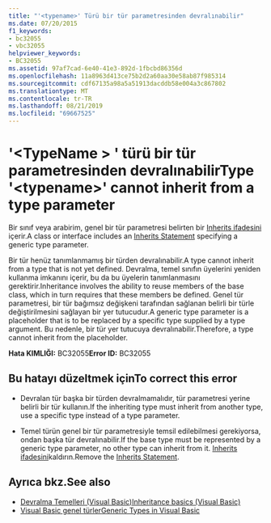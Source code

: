 ```yaml
---
title: "'<typename>' Türü bir tür parametresinden devralınabilir"
ms.date: 07/20/2015
f1_keywords:
- bc32055
- vbc32055
helpviewer_keywords:
- BC32055
ms.assetid: 97af7cad-6e40-41e3-892d-1fbcbd86356d
ms.openlocfilehash: 11a8963d413ce75b2d2a60aa30e58ab87f985314
ms.sourcegitcommit: cdf67135a98a5a51913dacddb58e004a3c867802
ms.translationtype: MT
ms.contentlocale: tr-TR
ms.lasthandoff: 08/21/2019
ms.locfileid: "69667525"
---
```

# <a name="type-typename-cannot-inherit-from-a-type-parameter"></a><span data-ttu-id="e04fe-102">'\<TypeName > ' türü bir tür parametresinden devralınabilir</span><span class="sxs-lookup"><span data-stu-id="e04fe-102">Type '\<typename>' cannot inherit from a type parameter</span></span>
<span data-ttu-id="e04fe-103">Bir sınıf veya arabirim, genel bir tür parametresi belirten bir [Inherits ifadesini](../../visual-basic/language-reference/statements/inherits-statement.md) içerir.</span><span class="sxs-lookup"><span data-stu-id="e04fe-103">A class or interface includes an [Inherits Statement](../../visual-basic/language-reference/statements/inherits-statement.md) specifying a generic type parameter.</span></span>  
  
 <span data-ttu-id="e04fe-104">Bir tür henüz tanımlanmamış bir türden devralınabilir.</span><span class="sxs-lookup"><span data-stu-id="e04fe-104">A type cannot inherit from a type that is not yet defined.</span></span> <span data-ttu-id="e04fe-105">Devralma, temel sınıfın üyelerini yeniden kullanma imkanını içerir, bu da bu üyelerin tanımlanmasını gerektirir.</span><span class="sxs-lookup"><span data-stu-id="e04fe-105">Inheritance involves the ability to reuse members of the base class, which in turn requires that these members be defined.</span></span> <span data-ttu-id="e04fe-106">Genel tür parametresi, bir tür bağımsız değişkeni tarafından sağlanan belirli bir türle değiştirilmesini sağlayan bir yer tutucudur.</span><span class="sxs-lookup"><span data-stu-id="e04fe-106">A generic type parameter is a placeholder that is to be replaced by a specific type supplied by a type argument.</span></span> <span data-ttu-id="e04fe-107">Bu nedenle, bir tür yer tutucuya devralınabilir.</span><span class="sxs-lookup"><span data-stu-id="e04fe-107">Therefore, a type cannot inherit from the placeholder.</span></span>  
  
 <span data-ttu-id="e04fe-108">**Hata KIMLIĞI:** BC32055</span><span class="sxs-lookup"><span data-stu-id="e04fe-108">**Error ID:** BC32055</span></span>  
  
## <a name="to-correct-this-error"></a><span data-ttu-id="e04fe-109">Bu hatayı düzeltmek için</span><span class="sxs-lookup"><span data-stu-id="e04fe-109">To correct this error</span></span>  
  
- <span data-ttu-id="e04fe-110">Devralan tür başka bir türden devralmamalıdır, tür parametresi yerine belirli bir tür kullanın.</span><span class="sxs-lookup"><span data-stu-id="e04fe-110">If the inheriting type must inherit from another type, use a specific type instead of a type parameter.</span></span>  
  
- <span data-ttu-id="e04fe-111">Temel türün genel bir tür parametresiyle temsil edilebilmesi gerekiyorsa, ondan başka tür devralınabilir.</span><span class="sxs-lookup"><span data-stu-id="e04fe-111">If the base type must be represented by a generic type parameter, no other type can inherit from it.</span></span> <span data-ttu-id="e04fe-112">[Inherits ifadesini](../../visual-basic/language-reference/statements/inherits-statement.md)kaldırın.</span><span class="sxs-lookup"><span data-stu-id="e04fe-112">Remove the [Inherits Statement](../../visual-basic/language-reference/statements/inherits-statement.md).</span></span>  
  
## <a name="see-also"></a><span data-ttu-id="e04fe-113">Ayrıca bkz.</span><span class="sxs-lookup"><span data-stu-id="e04fe-113">See also</span></span>

- [<span data-ttu-id="e04fe-114">Devralma Temelleri (Visual Basic)</span><span class="sxs-lookup"><span data-stu-id="e04fe-114">Inheritance basics (Visual Basic)</span></span>](../programming-guide/language-features/objects-and-classes/inheritance-basics.md)
- [<span data-ttu-id="e04fe-115">Visual Basic genel türler</span><span class="sxs-lookup"><span data-stu-id="e04fe-115">Generic Types in Visual Basic</span></span>](../../visual-basic/programming-guide/language-features/data-types/generic-types.md)
